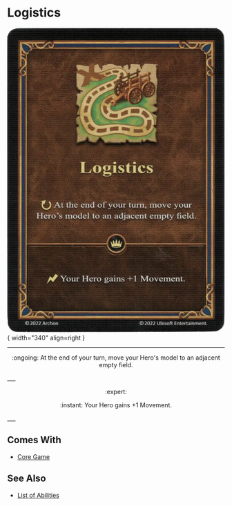 # Logistics

![Logistics](../assets/abilities-logistics.webp){ width="340" align=right }

___
<p style="text-align: center;" markdown>:ongoing: At the end of your turn, move your Hero's model to an adjacent empty field.</p>
___
<p style="text-align: center;" markdown> :expert: </p>

<p style="text-align: center;" markdown>:instant: Your Hero gains +1 Movement.</p>
___


## Comes With

- [Core Game](../content.md)


## See Also

- [List of Abilities](index.md)
